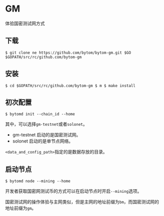 # GM

体验国密测试网方式

<a name="f26ef914"></a>
## 下载

```
$ git clone ne https://github.com/bytom/bytom-gm.git $GO $GOPATH/src/rc/github.com/bytom-gm
```

<a name="e655a410"></a>
## 安装

```
$ cd $GOPATH/src/rc/github.com/bytom-gm $ m $ make install
```

<a name="ea0952ee"></a>
## 初次配置

```
$ bytomd init --chain_id --home
```

其中，可以选择`gm-testnet`或者`solonet`。

* gm-testnet 启动的是国密测试网。
* solonet 启动的是单节点网络。

`<data_and_config_path>`指定的是数据存放的目录。

<a name="87cdb9e3"></a>
## 启动节点

```
$ bytomd node --mining --home
```

开发者获取国密网测试币的方式可以在启动节点时开启`--mining`选项。

国密测试网的操作体验与主网类似，但是主网的地址前缀为`bm`，而国密测试网的地址前缀为`gm`。
